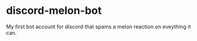# discord-melon-bot
My first bot account for discord that spams  a melon reaction on eveything it can.
